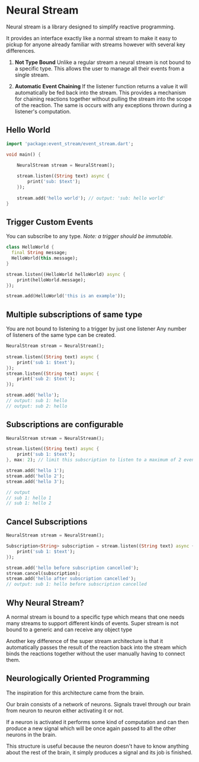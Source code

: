# Neural Stream
Neural stream is a library designed to simplify reactive programming.

It provides an interface exactly like a normal stream to make it easy to pickup for 
anyone already familiar with streams however with several key differences.

1. **Not Type Bound**
Unlike a regular stream a neural stream is not bound to a specific type. 
This allows the user to manage all their events from a single stream.

2. **Automatic Event Chaining**
If the listener function returns a value it will automatically be fed back into the stream. This provides a mechanism for chaining reactions together without pulling the stream into the 
scope of the reaction. The same is occurs with any exceptions thrown during a listener's computation.

## Hello World
``` Dart
import 'package:event_stream/event_stream.dart';

void main() {

    NeuralStream stream = NeuralStream();
    
    stream.listen((String text) async {
        print('sub: $text');
    });
    
    stream.add('hello world'); // output: 'sub: hello world'
}
```

## Trigger Custom Events
You can subscribe to any type. *Note: a trigger should be immutable.*
``` Dart
class HelloWorld {
  final String message;
  HelloWorld(this.message);
}

stream.listen((HelloWorld helloWorld) async {
    print(helloWorld.message);
});

stream.add(HelloWorld('this is an example'));
```

## Multiple subscriptions of same type
You are not bound to listening to a trigger by just one listener
Any number of listeners of the same type can be created.
``` Dart
NeuralStream stream = NeuralStream();
    
stream.listen((String text) async {
    print('sub 1: $text');
});
stream.listen((String text) async {
    print('sub 2: $text');
});

stream.add('hello'); 
// output: sub 1: hello
// output: sub 2: hello
```

## Subscriptions are configurable
``` Dart
NeuralStream stream = NeuralStream();

stream.listen((String text) async {
    print('sub 1: $text');
}, max: 2); // limit this subscription to listen to a maximum of 2 events

stream.add('hello 1'); 
stream.add('hello 2'); 
stream.add('hello 3'); 

// output
// sub 1: hello 1
// sub 1: hello 2
```

## Cancel Subscriptions
``` Dart
NeuralStream stream = NeuralStream();

Subscription<String> subscription = stream.listen((String text) async {
    print('sub 1: $text');
});

stream.add('hello before subscription cancelled'); 
stream.cancel(subscription);
stream.add('hello after subscription cancelled'); 
// output: sub 1: hello before subscription cancelled
```

## Why Neural Stream?
A normal stream is bound to a specific type <T> which means that one needs many streams to support
different kinds of events. Super stream is not bound to a generic and can receive any object type

Another key difference of the super stream architecture is that it automatically passes the result 
of the reaction back into the stream which binds the reactions together without the user manually
having to connect them.


## Neurologically Oriented Programming
The inspiration for this architecture came from the brain. 

Our brain consists of a network of neurons. Signals travel through our brain from neuron to neuron
either activating it or not. 

If a neuron is activated it performs some kind of computation and can then produce a new signal
which will be once again passed to all the other neurons in the brain.

This structure is useful because the neuron doesn't have to know anything about the rest of the brain, it 
simply produces a signal and its job is finished. 



